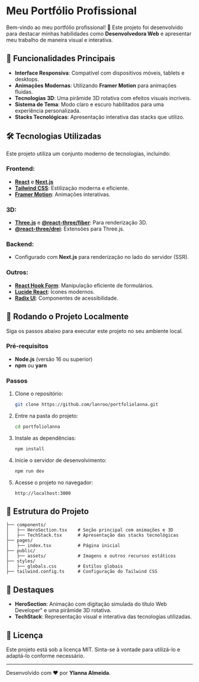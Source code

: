 
# Meu Portfólio Profissional

Bem-vindo ao meu portfólio profissional! 🚀 Este projeto foi desenvolvido para destacar minhas habilidades como **Desenvolvedora Web** e apresentar meu trabalho de maneira visual e interativa.

## 🎨 Funcionalidades Principais

- **Interface Responsiva**: Compatível com dispositivos móveis, tablets e desktops.
- **Animações Modernas**: Utilizando **Framer Motion** para animações fluidas.
- **Tecnologias 3D**: Uma pirâmide 3D rotativa com efeitos visuais incríveis.
- **Sistema de Tema**: Modo claro e escuro habilitados para uma experiência personalizada.
- **Stacks Tecnológicas**: Apresentação interativa das stacks que utilizo.

## 🛠️ Tecnologias Utilizadas

Este projeto utiliza um conjunto moderno de tecnologias, incluindo:

### Frontend:
- [**React**](https://reactjs.org/) e [**Next.js**](https://nextjs.org/)
- [**Tailwind CSS**](https://tailwindcss.com/): Estilização moderna e eficiente.
- [**Framer Motion**](https://www.framer.com/motion/): Animações interativas.

### 3D:
- [**Three.js**](https://threejs.org/) e [**@react-three/fiber**](https://docs.pmnd.rs/react-three-fiber): Para renderização 3D.
- [**@react-three/drei**](https://github.com/pmndrs/drei): Extensões para Three.js.

### Backend:
- Configurado com **Next.js** para renderização no lado do servidor (SSR).

### Outros:
- [**React Hook Form**](https://react-hook-form.com/): Manipulação eficiente de formulários.
- [**Lucide React**](https://lucide.dev/): Ícones modernos.
- [**Radix UI**](https://www.radix-ui.com/): Componentes de acessibilidade.

## 🚀 Rodando o Projeto Localmente

Siga os passos abaixo para executar este projeto no seu ambiente local.

### Pré-requisitos
- **Node.js** (versão 16 ou superior)
- **npm** ou **yarn**

### Passos

1. Clone o repositório:
   ```bash
   git clone https://github.com/lanroo/portfoliolanna.git
   ```

2. Entre na pasta do projeto:
   ```bash
   cd portfoliolanna
   ```

3. Instale as dependências:
   ```bash
   npm install
   ```

4. Inicie o servidor de desenvolvimento:
   ```bash
   npm run dev
   ```

5. Acesse o projeto no navegador:
   ```
   http://localhost:3000
   ```

## 📂 Estrutura do Projeto

```
├── components/
│   ├── HeroSection.tsx    # Seção principal com animações e 3D
│   ├── TechStack.tsx      # Apresentação das stacks tecnológicas
├── pages/
│   ├── index.tsx          # Página inicial
├── public/
│   ├── assets/            # Imagens e outros recursos estáticos
├── styles/
│   ├── globals.css        # Estilos globais
├── tailwind.config.ts     # Configuração do Tailwind CSS
```

## 🌟 Destaques

- **HeroSection**: Animação com digitação simulada do título Web Developer" e uma pirâmide 3D rotativa.
- **TechStack**: Representação visual e interativa das tecnologias utilizadas.

## 📝 Licença

Este projeto está sob a licença MIT. Sinta-se à vontade para utilizá-lo e adaptá-lo conforme necessário.

---

Desenvolvido com ❤️ por **Ylanna Almeida**.
